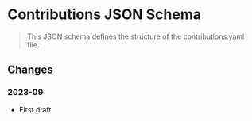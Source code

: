 # Contributions JSON Schema

> This JSON schema defines the structure of the contributions.yaml file.

## Changes

### 2023-09

- First draft
